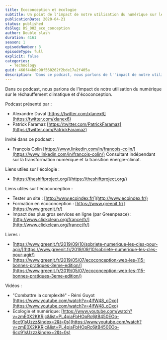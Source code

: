 ```yaml
---
title: Écoconception et écologie
subtitle: Un point de l'impact de notre utilisation du numérique sur le réchauffement climatique et de l'écoconception
publicationDate: 2020-04-21
status: published
dsSlug: DS_002_eco_conception
author: Double slash
duration: 4161
season: 1
episodeNumber: 3
episodeType: full
explicit: false
categories:
  - Technology
guid: 466f44b0c90f560262f2bde17a2f405a
description: 'Dans ce podcast, nous parlons de l''impact de notre utilisation du numérique sur le réchauffement climatique et d''écoconception. Podcast présenté par : Alexandre Duval https://twitter.com/xlanex6 Patrick Faramaz https://twitter.com/PatrickFaramaz Invité dans ce podcast : François Colin https://www.linkedin.com/in/francois-colin/ Consultant indépendant sur la transformation numérique et la transition énergie-climat. Liens utiles sur l''écologie : https://theshiftproject.org/ Liens utiles sur l''écoconception : Tester un site : http://www.ecoindex.fr/ Formation en écoconception : https://www.greenit.fr/ Impact des plus gros services en ligne (par Greenpeace) : http://www.clickclean.org/france/fr/ Livres : https://www.greenit.fr/2019/09/10/sobriete-numerique-les-cles-pour-agir/ https://www.greenit.fr/2019/05/07/ecoconception-web-les-115-bonnes-pratiques-3eme-edition/ Vidéos : "Combattre la complexité" - Rémi Guyot https://www.youtube.com/watch?v=4lfW48_oDxo Ecologie et numérique: https://www.youtube.com/watch?v=zmE0X2KKRjc&list=PL4piaFbHOpRc6jtB450EOo-6cc91sUzzz&index=2&t=0s'
---
```


Dans ce podcast, nous parlons de l'impact de notre utilisation du numérique sur le réchauffement climatique et d'écoconception.

Podcast présenté par :

- Alexandre Duval [https://twitter.com/xlanex6](https://twitter.com/xlanex6)
- Patrick Faramaz [https://twitter.com/PatrickFaramaz](https://twitter.com/PatrickFaramaz)

Invité dans ce podcast :

- François Colin [https://www.linkedin.com/in/francois-colin/](https://www.linkedin.com/in/francois-colin/)
  Consultant indépendant sur la transformation numérique et la transition énergie-climat.

Liens utiles sur l'écologie :

- [https://theshiftproject.org/](https://theshiftproject.org/)

Liens utiles sur l'écoconception :

- Tester un site : [http://www.ecoindex.fr/](http://www.ecoindex.fr/)
- Formation en écoconception : [https://www.greenit.fr/](https://www.greenit.fr/)
- Impact des plus gros services en ligne (par Greenpeace) : [http://www.clickclean.org/france/fr/](http://www.clickclean.org/france/fr/)

Livres :

- [https://www.greenit.fr/2019/09/10/sobriete-numerique-les-cles-pour-agir/](https://www.greenit.fr/2019/09/10/sobriete-numerique-les-cles-pour-agir/)
- [https://www.greenit.fr/2019/05/07/ecoconception-web-les-115-bonnes-pratiques-3eme-edition/](https://www.greenit.fr/2019/05/07/ecoconception-web-les-115-bonnes-pratiques-3eme-edition/)

Vidéos :

- "Combattre la complexité" - Rémi Guyot [https://www.youtube.com/watch?v=4lfW48_oDxo](https://www.youtube.com/watch?v=4lfW48_oDxo)
- Ecologie et numérique: [https://www.youtube.com/watch?v=zmE0X2KKRjc&list=PL4piaFbHOpRc6jtB450EOo-6cc91sUzzz&index=2&t=0s](https://www.youtube.com/watch?v=zmE0X2KKRjc&list=PL4piaFbHOpRc6jtB450EOo-6cc91sUzzz&index=2&t=0s)
